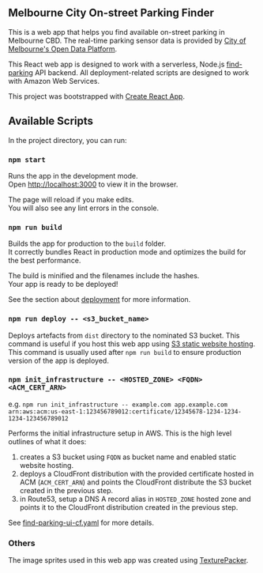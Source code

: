 ##  Melbourne City On-street Parking Finder

This is a web app that helps you find available on-street parking in Melbourne CBD. The real-time parking sensor data is provided by [City of Melbourne's Open Data Platform](https://data.melbourne.vic.gov.au/Transport-Movement/On-street-Parking-Bay-Sensors/vh2v-4nfs).

This React web app is designed to work with a serverless, Node.js [find-parking](https://github.com/hingyeung/find-parking) API backend. All deployment-related scripts are designed to work with Amazon Web Services.

This project was bootstrapped with [Create React App](https://github.com/facebook/create-react-app).

## Available Scripts

In the project directory, you can run:

### `npm start`

Runs the app in the development mode.<br>
Open [http://localhost:3000](http://localhost:3000) to view it in the browser.

The page will reload if you make edits.<br>
You will also see any lint errors in the console.

### `npm run build`

Builds the app for production to the `build` folder.<br>
It correctly bundles React in production mode and optimizes the build for the best performance.

The build is minified and the filenames include the hashes.<br>
Your app is ready to be deployed!

See the section about [deployment](https://facebook.github.io/create-react-app/docs/deployment) for more information.

### `npm run deploy -- <s3_bucket_name>`

Deploys artefacts from `dist` directory to the nominated S3 bucket. This command is useful if you host this web app using [S3 static website hosting](https://docs.aws.amazon.com/AmazonS3/latest/dev/WebsiteHosting.html). This command is usually used after `npm run build` to ensure production version of the app is deployed.

### `npm init_infrastructure -- <HOSTED_ZONE> <FQDN> <ACM_CERT_ARN>`

  e.g. `npm run init_infrastructure -- example.com app.example.com arn:aws:acm:us-east-1:123456789012:certificate/12345678-1234-1234-1234-123456789012`

Performs the initial infrastructure setup in AWS. This is the high level outlines of what it does:
1. creates a S3 bucket using `FQDN` as bucket name and enabled static website hosting.
1. deploys a CloudFront distribution with the provided certificate hosted in ACM (`ACM_CERT_ARN`) and points the CloudFront distribute the S3 bucket created in the previous step.
1. in Route53, setup a DNS A record alias in `HOSTED_ZONE` hosted zone and points it to the CloudFront distribution created in the previous step.

See [find-parking-ui-cf.yaml](scripts/find-parking-ui-cf.yaml) for more details.

### Others
The image sprites used in this web app was created using [TexturePacker](https://www.codeandweb.com/texturepacker).

